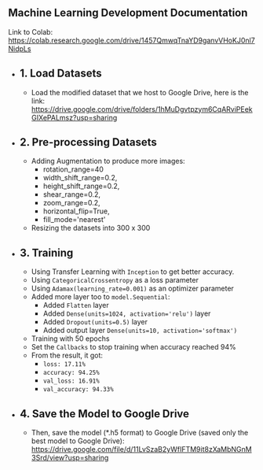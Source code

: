 ## Machine Learning Development Documentation

Link to Colab: <br>
https://colab.research.google.com/drive/1457QmwqTnaYD9ganvVHoKJ0nl7NidpLs

- ## 1. Load Datasets 
  - Load the modified dataset that we host to Google Drive, here is the link: <br> https://drive.google.com/drive/folders/1hMuDgvtpzym6CqARviPEekGIXePALmsz?usp=sharing

- ## 2. Pre-processing Datasets
  - Adding Augmentation to produce more images:
    - rotation_range=40
    - width_shift_range=0.2,
    - height_shift_range=0.2,
    - shear_range=0.2,
    - zoom_range=0.2,
    - horizontal_flip=True,
    - fill_mode='nearest'
  - Resizing the datasets into 300 x 300

- ## 3. Training

   - Using Transfer Learning with `Inception` to get better accuracy.
   - Using `CategoricalCrossentropy` as a loss parameter
   - Using `Adamax(learning_rate=0.001)` as an optimizer parameter
   - Added more layer too to `model.Sequential`:  
     -  Added `Flatten` layer
     -  Added `Dense(units=1024, activation='relu')` layer 
     -  Added `Dropout(units=0.5)` layer
     -  Added output layer `Dense(units=10, activation='softmax')`
  - Training with 50 epochs
  - Set the `Callbacks` to stop training when accuracy reached 94%
  - From the result, it got:
    - `loss: 17.11%`
    - `accuracy: 94.25%`
    - `val_loss: 16.91%`
    - `val_accuracy: 94.33%`
- ## 4. Save the Model to Google Drive
  - Then, save the model (*.h5 format) to Google Drive (saved only the best model to Google Drive):<br>
https://drive.google.com/file/d/11LvSzaB2yWfIFTM9it8zXaMbNGnM3Srd/view?usp=sharing
